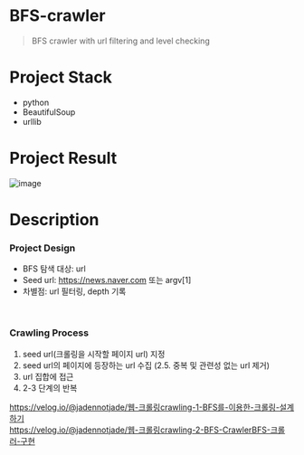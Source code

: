 # BFS-crawler
> BFS crawler with url filtering and level checking

# Project Stack
- python
- BeautifulSoup
- urllib

# Project Result
![image](https://github.com/Jaden000/BFS-crawler/assets/84056591/1a5256de-41bd-4c37-961b-e88be0d465b5)


# Description
### Project Design
- BFS 탐색 대상: url <br>
- Seed url: https://news.naver.com 또는 argv[1] <br>
- 차별점: url 필터링, depth 기록

<br>

### Crawling Process
1. seed url(크롤링을 시작할 페이지 url) 지정
2. seed url의 페이지에 등장하는 url 수집
(2.5. 중복 및 관련성 없는 url 제거)
3. url 집합에 접근
4. 2-3 단계의 반복


https://velog.io/@jadennotjade/웹-크롤링crawling-1-BFS를-이용한-크롤링-설계하기 <br>
https://velog.io/@jadennotjade/웹-크롤링crawling-2-BFS-CrawlerBFS-크롤러-구현
